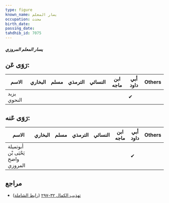 ```yaml
---
type: figure
known_name: يسار المعلم
occupation: محدث
birth_date:
passing_date:
tahdhib_id: 7075
---
```

##### يسار المعلم المروزي

## رَوَى عَن:
| الاسم       | البخاري | مسلم | الترمذي | النسائي | ابن ماجه | أبي داود | Others |
| ----------- | ------- | ---- | ------- | ------- | -------- | -------- | ------ |
| يزيد النحوي |         |      |         |         |          | ✔        |        |
## رَوَى عَنه:
| الاسم                             | البخاري | مسلم | الترمذي | النسائي | ابن ماجه | أبي داود | Others |
| --------------------------------- | ------- | ---- | ------- | ------- | -------- | -------- | ------ |
| أبوتميلة يَحْيَى بْن واضح المروزي |         |      |         |         |          | ✔        |        |
## مراجع
- [تهذيب الكمال ٣٢-٢٩٧](obsidian://open?vault=Tahdhib-al-Kamal&file=Figures/٧٠٧٥-يسار%20المعلم%20المروزي) ([رابط الشاملة](https://shamela.ws/book/3722/17411))